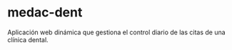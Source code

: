 # medac-dent
Aplicación web dinámica que gestiona el control diario de las citas de una clínica dental.
